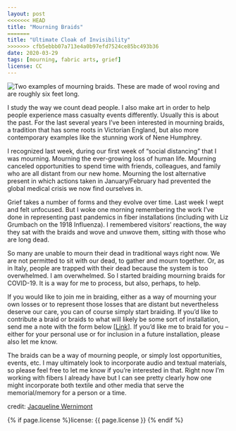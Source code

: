 ```yaml
---
layout: post
<<<<<<< HEAD
title: "Mourning Braids"
=======
title: "Ultimate Cloak of Invisibility"
>>>>>>> cfb5ebbb07a713e4a0b97efd7524ce85bc493b36
date: 2020-03-29
tags: [mourning, fabric arts, grief]
license: CC
---
```


![Two examples of mourning braids. These are made of wool roving and are roughly six feet long.]({{site.baseurl}}/assets/img/2020-03-30-mourning-braids.jpg)


I study the way we count dead people. I also make art in order to help people experience mass casualty events differently. Usually this is about the past. For the last several years I’ve been interested in mourning braids, a tradition that has some roots in Victorian England, but also more contemporary examples like the stunning work of Nene Humphrey.

I recognized last week, during our first week of “social distancing” that I was mourning. Mourning the ever-growing loss of human life. Mourning canceled opportunities to spend time with friends, colleagues, and family who are all distant from our new home. Mourning the lost alternative present in which actions taken in January/February had prevented the global medical crisis we now find ourselves in.

Grief takes a number of forms and they evolve over time. Last week I wept and felt unfocused. But I woke one morning remembering the work I’ve done in representing past pandemics in fiber installations (including with Liz Grumbach on the 1918 Influenza). I remembered visitors’ reactions, the way they sat with the braids and wove and unwove them, sitting with those who are long dead.

So many are unable to mourn their dead in traditional ways right now. We are not permitted to sit with our dead, to gather and mourn together. Or, as in Italy, people are trapped with their dead because the system is too overwhelmed. I am overwhelmed. So I started braiding mourning braids for COVID-19. It is a way for me to process, but also, perhaps, to help.

If you would like to join me in braiding, either as a way of mourning your own losses or to represent those losses that are distant but nevertheless deserve our care, you can of course simply start braiding. If you’d like to contribute a braid or braids to what will likely be some sort of installation, send me a note with the form below [[Link]](http://jwernimont.com/mourning-braids/). If you’d like me to braid for you – either for your personal use or for inclusion in a future installation, please also let me know.

The braids can be a way of mourning people, or simply lost opportunities, events, etc. I may ultimately look to incorporate audio and textual materials, so please feel free to let me know if you’re interested in that. Right now I’m working with fibers I already have but I can see pretty clearly how one might incorporate both textile and other media that serve the memorial/memory for a person or a time.

credit: [Jacqueline Wernimont](http://jwernimont.com/mourning-braids/)

{% if page.license %}license: {{ page.license }} {% endif %}
